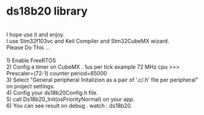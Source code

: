 # ds18b20 library
<br />
I hope use it and enjoy.
<br />
I use Stm32f103vc and Keil Compiler and Stm32CubeMX wizard.
 <br />
Please Do This ...
<br />
<br />
1) Enable FreeRTOS  
<br />
2) Config a timer on CubeMX . 1us per tick				example 72 MHz cpu >>> Prescaler=(72-1)      counter period=65000  
<br />
3) Select "General peripheral Initalizion as a pair of '.c/.h' file per peripheral" on project settings.
<br />
4) Config your ds18b20Config.h file.
<br />
5) call  Ds18b20_Init(osPriorityNormal) on your app.
<br />
6) You can see result on debug . watch : ds18b20.

